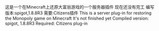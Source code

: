 这是一个在Minecraft上还原大富翁游戏的一个服务器插件
现在还没有完工
编写版本:spigot,1.8.8R3
需要:Citizens插件
This is a server plug-in for restoring the Monopoly game on Minecraft
It's not finished yet
Compiled version: spigot, 1.8.8R3
Required: Citizens plug-in
